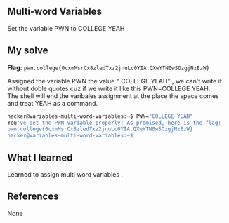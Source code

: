 ## Multi-word Variables
Set the variable PWN to COLLEGE YEAH

## My solve
**Flag:** `pwn.college{0cxmMsrCx8zledTxz2jnuLc0YIA.QXwYTN0wSOzgjNzEzW}`

Assigned the variable PWN the value " COLLEGE YEAH" , we can't write it without doble quotes cuz if we write it like this PWN=COLLEGE YEAH.<br>
The shell will end the varibales assignment at the place the space comes and treat YEAH as a command. 

```bash
hacker@variables~multi-word-variables:~$ PWN="COLLEGE YEAH"
You've set the PWN variable properly! As promised, here is the flag:
pwn.college{0cxmMsrCx8zledTxz2jnuLc0YIA.QXwYTN0wSOzgjNzEzW}
hacker@variables~multi-word-variables:~$ 
```

## What I learned
Learned to assign multi word variables . 

## References
None
